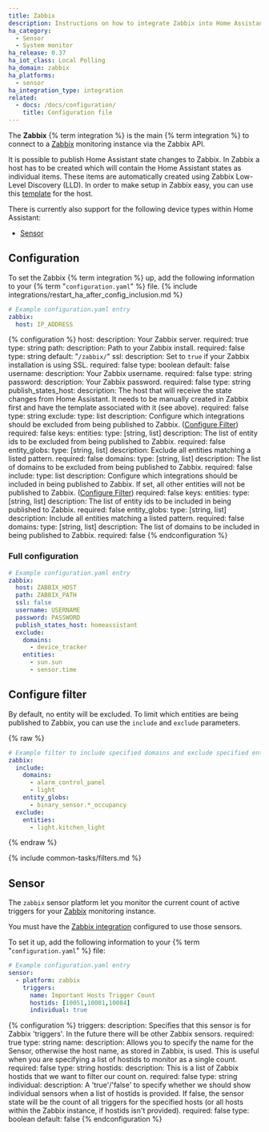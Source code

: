 ```yaml
---
title: Zabbix
description: Instructions on how to integrate Zabbix into Home Assistant.
ha_category:
  - Sensor
  - System monitor
ha_release: 0.37
ha_iot_class: Local Polling
ha_domain: zabbix
ha_platforms:
  - sensor
ha_integration_type: integration
related:
  - docs: /docs/configuration/
    title: Configuration file
---
```


The **Zabbix** {% term integration %} is the main {% term integration %} to connect to a [Zabbix](https://www.zabbix.com/) monitoring instance via the Zabbix API.

It is possible to publish Home Assistant state changes to Zabbix. In Zabbix a host has to be created which will contain the Home Assistant states as individual items. These items are automatically created using Zabbix Low-Level Discovery (LLD). In order to make setup in Zabbix easy, you can use this [template](/assets/integrations/zabbix/zbx_template_home_assistant.xml) for the host.

There is currently also support for the following device types within Home Assistant:

- [Sensor](#sensor)

## Configuration

To set the Zabbix {% term integration %} up, add the following information to your {% term "`configuration.yaml`" %} file.
{% include integrations/restart_ha_after_config_inclusion.md %}

```yaml
# Example configuration.yaml entry
zabbix:
  host: IP_ADDRESS
```

{% configuration %}
host:
  description: Your Zabbix server.
  required: true
  type: string
path:
  description: Path to your Zabbix install.
  required: false
  type: string
  default: "`/zabbix/`"
ssl:
  description: Set to `true` if your Zabbix installation is using SSL.
  required: false
  type: boolean
  default: false
username:
  description: Your Zabbix username.
  required: false
  type: string
password:
  description: Your Zabbix password.
  required: false
  type: string
publish_states_host:
  description: The host that will receive the state changes from Home Assistant. It needs to be manually created in Zabbix first and have the template associated with it (see above).
  required: false
  type: string
exclude:
  type: list
  description: Configure which integrations should be excluded from being published to Zabbix. ([Configure Filter](#configure-filter))
  required: false
  keys:
    entities:
      type: [string, list]
      description: The list of entity ids to be excluded from being published to Zabbix.
      required: false
    entity_globs:
      type: [string, list]
      description: Exclude all entities matching a listed pattern.
      required: false
    domains:
      type: [string, list]
      description: The list of domains to be excluded from being published to Zabbix.
      required: false
include:
  type: list
  description: Configure which integrations should be included in being published to Zabbix. If set, all other entities will not be published to Zabbix. ([Configure Filter](#configure-filter))
  required: false
  keys:
    entities:
      type: [string, list]
      description: The list of entity ids to be included in being published to Zabbix.
      required: false
    entity_globs:
      type: [string, list]
      description: Include all entities matching a listed pattern.
      required: false
    domains:
      type: [string, list]
      description: The list of domains to be included in being published to Zabbix.
      required: false
{% endconfiguration %}

### Full configuration

```yaml
# Example configuration.yaml entry
zabbix:
  host: ZABBIX_HOST
  path: ZABBIX_PATH
  ssl: false
  username: USERNAME
  password: PASSWORD
  publish_states_host: homeassistant
  exclude:
    domains:
      - device_tracker
    entities:
      - sun.sun
      - sensor.time
```

## Configure filter

By default, no entity will be excluded. To limit which entities are being published to Zabbix, you can use the `include` and `exclude` parameters.

{% raw %}

```yaml
# Example filter to include specified domains and exclude specified entities
zabbix:
  include:
    domains:
      - alarm_control_panel
      - light
    entity_globs:
      - binary_sensor.*_occupancy
  exclude:
    entities:
      - light.kitchen_light
```

{% endraw %}

{% include common-tasks/filters.md %}

## Sensor

The `zabbix` sensor platform let you monitor the current count of active triggers for your [Zabbix](https://www.zabbix.com/) monitoring instance.

<div class='note'>
You must have the <a href="#configuration">Zabbix integration</a> configured to use those sensors.
</div>

To set it up, add the following information to your {% term "`configuration.yaml`" %} file:

```yaml
# Example configuration.yaml entry
sensor:
  - platform: zabbix
    triggers:
      name: Important Hosts Trigger Count
      hostids: [10051,10081,10084]
      individual: true
```

{% configuration %}
triggers:
  description: Specifies that this sensor is for Zabbix 'triggers'. In the future there will be other Zabbix sensors.
  required: true
  type: string
name:
  description: Allows you to specify the name for the Sensor, otherwise the host name, as stored in Zabbix, is used. This is useful when you are specifying a list of hostids to monitor as a single count.
  required: false
  type: string
hostids:
  description: This is a list of Zabbix hostids that we want to filter our count on.
  required: false
  type: string
individual:
  description: A 'true'/'false' to specify whether we should show individual sensors when a list of hostids is provided. If false, the sensor state will be the count of all triggers for the specified hosts (or all hosts within the Zabbix instance, if hostids isn't provided).
  required: false
  type: boolean
  default: false
{% endconfiguration %}

